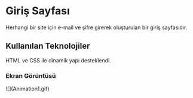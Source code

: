 <h1>Giriş Sayfası</h1>
Herhangi bir site için e-mail ve şifre girerek oluşturulan bir giriş sayfasıdır.
<h2> Kullanılan Teknolojiler</h2>
HTML ve CSS ile dinamik yapı desteklendi.
<h3>Ekran Görüntüsü</h3>
![](Animation1.gif)